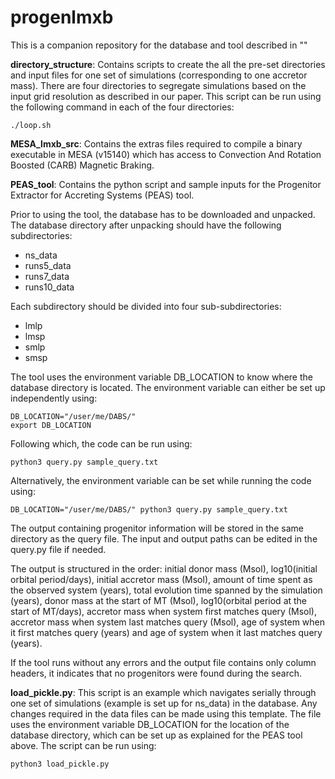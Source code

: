# progenlmxb

This is a companion repository for the database and tool described in "" 

**directory_structure**: Contains scripts to create the all the pre-set directories and input files for one set of simulations (corresponding to one accretor mass). There are four directories to segregate simulations based on the input grid resolution as described in our paper. This script can be run using the following command in each of the four directories:
```
./loop.sh
```

**MESA_lmxb_src**: Contains the extras files required to compile a binary executable in MESA (v15140) which has access to Convection And Rotation Boosted (CARB) Magnetic Braking. 

**PEAS_tool**: Contains the python script and sample inputs for the Progenitor Extractor for Accreting Systems (PEAS) tool. 

Prior to using the tool, the database has to be downloaded and unpacked. The database directory after unpacking should have the following subdirectories:
* ns_data
* runs5_data
* runs7_data
* runs10_data

Each subdirectory should be divided into four sub-subdirectories:
* lmlp
* lmsp
* smlp
* smsp

The tool uses the environment variable DB_LOCATION to know where the database directory is located. The environment variable can either be set up independently using:
```
DB_LOCATION="/user/me/DABS/"
export DB_LOCATION
```
Following which, the code can be run using:
```
python3 query.py sample_query.txt
```
Alternatively, the environment variable can be set while running the code using:
```
DB_LOCATION="/user/me/DABS/" python3 query.py sample_query.txt
```
The output containing progenitor information will be stored in the same directory as the query file. The input and output paths can be edited in the query.py file if needed. 

The output is structured in the order: initial donor mass (Msol), log10(initial orbital period/days), initial accretor mass (Msol), amount of time spent as the observed system (years), total evolution time spanned by the simulation (years), donor mass at the start of MT (Msol), log10(orbital period at the start of MT/days), accretor mass when system first matches query (Msol), accretor mass when system last matches query (Msol), age of system when it first matches query (years) and age of system when it last matches query (years). 

If the tool runs without any errors and the output file contains only column headers, it indicates that no progenitors were found during the search.

**load_pickle.py**: This script is an example which navigates serially through one set of simulations (example is set up for ns_data) in the database. Any changes required in the data files can be made using this template. The file uses the environment variable DB_LOCATION for the location of the database directory, which can be set up as explained for the PEAS tool above. The script can be run using:
```
python3 load_pickle.py
```
